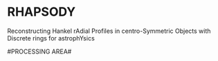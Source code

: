 # RHAPSODY
Reconstructing Hankel rAdial Profiles in centro-Symmetric Objects with Discrete rings for astrophYsics

#PROCESSING AREA#
